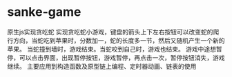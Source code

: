 # sanke-game
原生js实现贪吃蛇
实现贪吃蛇小游戏，键盘的箭头上下左右按钮可以改变蛇的爬行方向，当蛇吃到苹果时，分数加一，蛇的长度多一节，然后又随机产生一个新的苹果。
当蛇撞到墙时，游戏结束。当蛇咬到自己时，游戏也结束。
游戏中途想暂停，可以点击界面，出现暂停按钮，游戏暂停，再点击一次，暂停按钮消失，游戏继续。
主要应用到构造函数及原型链上编程、定时器动画、链表的使用
